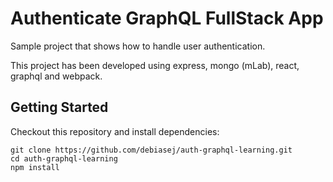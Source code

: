 # Authenticate GraphQL FullStack App

Sample project that shows how to handle user authentication.

This project has been developed using express, mongo (mLab), react, graphql and webpack.

## Getting Started

Checkout this repository and install dependencies:

```
git clone https://github.com/debiasej/auth-graphql-learning.git
cd auth-graphql-learning
npm install
```
